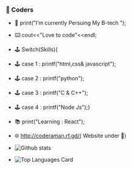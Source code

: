 ### 👋 Coders






- 🔭 print("I’m currently Persuing My B-tech "); 
- ⌨️ cout<<"Love to code"<<endl;
- 🕹️ Switch(Skills){
- 🕹️ case 1 : printf("html,css& javascript");
- 🕹️ case 2 : printf("python");
- 🕹️ case 3 : printf("C & C++");
- 🕹️ case 4 : printf("Node Js");}
- 📚 print("Learning : React");
- 🌐 http://coderaman.rf.gd/( Website under 🚧)




- ![Github stats](https://github-readme-stats.vercel.app/api?username=amanansari247&theme=highcontrast&show_icons=true&count_private=true)
- ![Top Languages Card](https://github-readme-stats.vercel.app/api/top-langs/?username=amanansari247) 
 

